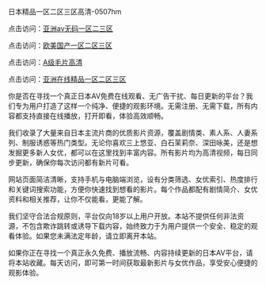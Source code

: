日本精品一区二区三区高清-0507hm


点击访问：<a href="https://gfd-5xg.pages.dev/">亚洲av无码一区二三区</a>

点击访问：<a href="https://fdhf-454.pages.dev/">欧美国产一区二区三区</a>

点击访问：<a href="https://bered.pages.dev/">A级毛片高清</a>

点击访问：<a href="https://rtj-3zo.pages.dev/">亚洲在线精品一区二区三区</a>


你是否在寻找一个真正日本AV免费在线观看、无广告干扰、每日更新的平台？我们专为用户打造了这样一个纯净、便捷的观影环境。无需注册、无需下载，所有内容都支持直接在线播放，打开即看，体验高效顺畅。

我们收录了大量来自日本主流片商的优质影片资源，覆盖剧情类、素人系、人妻系列、制服诱惑等热门类型。无论你喜欢三上悠亚、白石茉莉奈、深田咏美，还是想发掘更多新人女优，都可以在这里找到丰富内容。所有影片均为高清视频，每日同步更新，确保你每次访问都有新片可看。

网站页面简洁清晰，支持手机与电脑端浏览，设有分类筛选、女优索引、热度排行和关键词搜索功能，方便你快速找到想看的影片。每个作品都配有剧情简介、女优资料和相关推荐，让你不仅能看，更能了解。

我们坚守合法合规原则，平台仅向18岁以上用户开放。本站不提供任何非法资源，不包含欺诈跳转或诱导下载内容，始终致力于为用户提供一个安全、稳定的观看体验。如果您未满法定年龄，请立即离开本站。

如果你正在寻找一个真正永久免费、播放流畅、内容持续更新的日本AV平台，请将本站收藏。每天访问，即可第一时间获取最新影片与女优作品，享受安心便捷的观影体验。




<span style="display:none;">[Canonical link]( ）</span>
